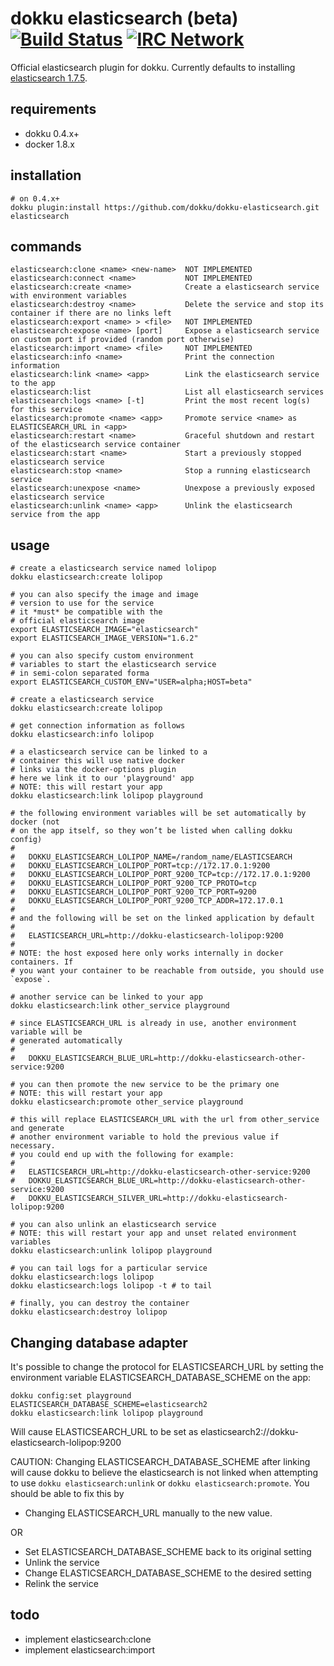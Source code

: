 # dokku elasticsearch (beta) [![Build Status](https://img.shields.io/travis/dokku/dokku-elasticsearch.svg?branch=master "Build Status")](https://travis-ci.org/dokku/dokku-elasticsearch) [![IRC Network](https://img.shields.io/badge/irc-freenode-blue.svg "IRC Freenode")](https://webchat.freenode.net/?channels=dokku)

Official elasticsearch plugin for dokku. Currently defaults to installing [elasticsearch 1.7.5](https://hub.docker.com/_/elasticsearch/).

## requirements

- dokku 0.4.x+
- docker 1.8.x

## installation

```shell
# on 0.4.x+
dokku plugin:install https://github.com/dokku/dokku-elasticsearch.git elasticsearch
```

## commands

```
elasticsearch:clone <name> <new-name>  NOT IMPLEMENTED
elasticsearch:connect <name>           NOT IMPLEMENTED
elasticsearch:create <name>            Create a elasticsearch service with environment variables
elasticsearch:destroy <name>           Delete the service and stop its container if there are no links left
elasticsearch:export <name> > <file>   NOT IMPLEMENTED
elasticsearch:expose <name> [port]     Expose a elasticsearch service on custom port if provided (random port otherwise)
elasticsearch:import <name> <file>     NOT IMPLEMENTED
elasticsearch:info <name>              Print the connection information
elasticsearch:link <name> <app>        Link the elasticsearch service to the app
elasticsearch:list                     List all elasticsearch services
elasticsearch:logs <name> [-t]         Print the most recent log(s) for this service
elasticsearch:promote <name> <app>     Promote service <name> as ELASTICSEARCH_URL in <app>
elasticsearch:restart <name>           Graceful shutdown and restart of the elasticsearch service container
elasticsearch:start <name>             Start a previously stopped elasticsearch service
elasticsearch:stop <name>              Stop a running elasticsearch service
elasticsearch:unexpose <name>          Unexpose a previously exposed elasticsearch service
elasticsearch:unlink <name> <app>      Unlink the elasticsearch service from the app
```

## usage

```shell
# create a elasticsearch service named lolipop
dokku elasticsearch:create lolipop

# you can also specify the image and image
# version to use for the service
# it *must* be compatible with the
# official elasticsearch image
export ELASTICSEARCH_IMAGE="elasticsearch"
export ELASTICSEARCH_IMAGE_VERSION="1.6.2"

# you can also specify custom environment
# variables to start the elasticsearch service
# in semi-colon separated forma
export ELASTICSEARCH_CUSTOM_ENV="USER=alpha;HOST=beta"

# create a elasticsearch service
dokku elasticsearch:create lolipop

# get connection information as follows
dokku elasticsearch:info lolipop

# a elasticsearch service can be linked to a
# container this will use native docker
# links via the docker-options plugin
# here we link it to our 'playground' app
# NOTE: this will restart your app
dokku elasticsearch:link lolipop playground

# the following environment variables will be set automatically by docker (not
# on the app itself, so they won’t be listed when calling dokku config)
#
#   DOKKU_ELASTICSEARCH_LOLIPOP_NAME=/random_name/ELASTICSEARCH
#   DOKKU_ELASTICSEARCH_LOLIPOP_PORT=tcp://172.17.0.1:9200
#   DOKKU_ELASTICSEARCH_LOLIPOP_PORT_9200_TCP=tcp://172.17.0.1:9200
#   DOKKU_ELASTICSEARCH_LOLIPOP_PORT_9200_TCP_PROTO=tcp
#   DOKKU_ELASTICSEARCH_LOLIPOP_PORT_9200_TCP_PORT=9200
#   DOKKU_ELASTICSEARCH_LOLIPOP_PORT_9200_TCP_ADDR=172.17.0.1
#
# and the following will be set on the linked application by default
#
#   ELASTICSEARCH_URL=http://dokku-elasticsearch-lolipop:9200
#
# NOTE: the host exposed here only works internally in docker containers. If
# you want your container to be reachable from outside, you should use `expose`.

# another service can be linked to your app
dokku elasticsearch:link other_service playground

# since ELASTICSEARCH_URL is already in use, another environment variable will be
# generated automatically
#
#   DOKKU_ELASTICSEARCH_BLUE_URL=http://dokku-elasticsearch-other-service:9200

# you can then promote the new service to be the primary one
# NOTE: this will restart your app
dokku elasticsearch:promote other_service playground

# this will replace ELASTICSEARCH_URL with the url from other_service and generate
# another environment variable to hold the previous value if necessary.
# you could end up with the following for example:
#
#   ELASTICSEARCH_URL=http://dokku-elasticsearch-other-service:9200
#   DOKKU_ELASTICSEARCH_BLUE_URL=http://dokku-elasticsearch-other-service:9200
#   DOKKU_ELASTICSEARCH_SILVER_URL=http://dokku-elasticsearch-lolipop:9200

# you can also unlink an elasticsearch service
# NOTE: this will restart your app and unset related environment variables
dokku elasticsearch:unlink lolipop playground

# you can tail logs for a particular service
dokku elasticsearch:logs lolipop
dokku elasticsearch:logs lolipop -t # to tail

# finally, you can destroy the container
dokku elasticsearch:destroy lolipop
```

## Changing database adapter

It's possible to change the protocol for ELASTICSEARCH_URL by setting
the environment variable ELASTICSEARCH_DATABASE_SCHEME on the app:

```
dokku config:set playground ELASTICSEARCH_DATABASE_SCHEME=elasticsearch2
dokku elasticsearch:link lolipop playground
```

Will cause ELASTICSEARCH_URL to be set as
elasticsearch2://dokku-elasticsearch-lolipop:9200

CAUTION: Changing ELASTICSEARCH_DATABASE_SCHEME after linking will cause dokku to
believe the elasticsearch is not linked when attempting to use `dokku elasticsearch:unlink`
or `dokku elasticsearch:promote`.
You should be able to fix this by

- Changing ELASTICSEARCH_URL manually to the new value.

OR

- Set ELASTICSEARCH_DATABASE_SCHEME back to its original setting
- Unlink the service
- Change ELASTICSEARCH_DATABASE_SCHEME to the desired setting
- Relink the service

## todo

- implement elasticsearch:clone
- implement elasticsearch:import
